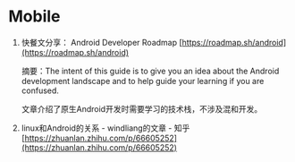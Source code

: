 # Mobile

1. 快餐文分享： Android Developer Roadmap [https://roadmap.sh/android](https://roadmap.sh/android)

   摘要：The intent of this guide is to give you an idea about the Android development landscape and to help guide your learning if you are confused.

   文章介绍了原生Android开发时需要学习的技术栈，不涉及混和开发。

2. linux和Android的关系 - windliang的文章 - 知乎 [https://zhuanlan.zhihu.com/p/66605252](https://zhuanlan.zhihu.com/p/66605252)


